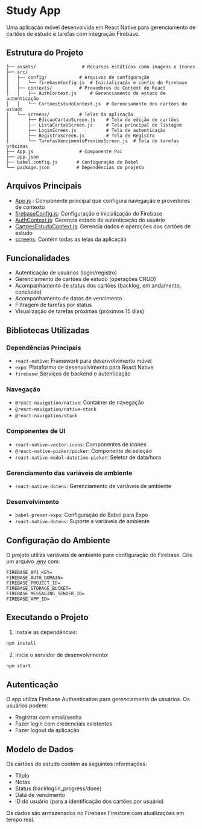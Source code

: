 # Study App

Uma aplicação móvel desenvolvida em React Native para gerenciamento de cartões de estudo e tarefas com integração Firebase.

## Estrutura do Projeto

```
├── assets/                 # Recursos estáticos como imagens e ícones
├── src/
│   ├── config/            # Arquivos de configuração
│   │   └── firebaseConfig.js  # Inicialização e config do Firebase
│   ├── contexts/          # Provedores de Context do React
│   │   ├── AuthContext.js     # Gerenciamento do estado de autenticação
│   │   └── CartoesEstudoContext.js  # Gerenciamento dos cartões de estudo
│   └── screens/           # Telas da aplicação
│       ├── EdicaoCartaoScreen.js    # Tela de edição de cartões
│       ├── ListaCartaoScreen.js     # Tela principal de listagem
│       ├── LoginScreen.js           # Tela de autenticação
│       ├── RegistroScreen.js        # Tela de Registro
│       └── TarefasVencimentoProximoScreen.js  # Tela de tarefas próximas
├── App.js                 # Componente Pai
├── app.json             
├── babel.config.js       # Configuração do Babel
└── package.json          # Dependências do projeto
```

## Arquivos Principais

- [App.js](App.js) : Componente principal que configura navegação e provedores de contexto
- [firebaseConfig.js](firebaseConfig.js): Configuração e inicialização do Firebase
- [AuthContext.js](AuthContext.js): Gerencia estado de autenticação do usuário
- [CartoesEstudoContext.js](CartoesEstudoContext.js): Gerencia dados e operações dos cartões de estudo
- [screens](screens): Contém todas as telas da aplicação

## Funcionalidades

- Autenticação de usuários (login/registro)
- Gerenciamento de cartões de estudo (operações CRUD)
- Acompanhamento de status dos cartões (backlog, em andamento, concluído)
- Acompanhamento de datas de vencimento
- Filtragem de tarefas por status
- Visualização de tarefas próximas (próximos 15 dias)

## Bibliotecas Utilizadas

### Dependências Principais
- `react-native`: Framework para desenvolvimento móvel
- `expo`: Plataforma de desenvolvimento para React Native
- `firebase`: Serviços de backend e autenticação

### Navegação
- `@react-navigation/native`: Container de navegação
- `@react-navigation/native-stack`
- `@react-navigation/stack`

### Componentes de UI
- `react-native-vector-icons`: Componentes de ícones
- `@react-native-picker/picker`: Componente de seleção
- `react-native-modal-datetime-picker`: Seletor de data/hora

### Gerenciamento das variáveis  de ambiente
- `react-native-dotenv`: Gerenciamento de variáveis de ambiente

### Desenvolvimento
- `babel-preset-expo`: Configuração do Babel para Expo
- `react-native-dotenv`: Suporte a variáveis de ambiente

## Configuração do Ambiente

O projeto utiliza variáveis de ambiente para configuração do Firebase. Crie um arquivo [.env](.env) com:

```
FIREBASE_API_KEY=
FIREBASE_AUTH_DOMAIN=
FIREBASE_PROJECT_ID=
FIREBASE_STORAGE_BUCKET=
FIREBASE_MESSAGING_SENDER_ID=
FIREBASE_APP_ID=
```

## Executando o Projeto

1. Instale as dependências:
```bash
npm install
```

2. Inicie o servidor de desenvolvimento:
```bash
npm start
```


## Autenticação

O app utiliza Firebase Authentication para gerenciamento de usuários. Os usuários podem:
- Registrar com email/senha
- Fazer login com credenciais existentes
- Fazer logout da aplicação

## Modelo de Dados

Os cartões de estudo contêm as seguintes informações:
- Título
- Notas
- Status (backlog/in_progress/done)
- Data de vencimento
- ID do usuário (para a identificação dos cartões por usuário)

Os dados são armazenados no Firebase Firestore com atualizações em tempo real.
